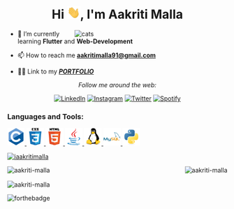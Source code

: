 <h1 align="center">Hi <img src="https://raw.githubusercontent.com/ABSphreak/ABSphreak/master/gifs/Hi.gif" width="30px">, I'm Aakriti Malla</h1>

<img align="right" src="https://user-images.githubusercontent.com/90200664/166243841-f5b57f73-cb6a-4011-ab53-506f630f4e64.jpg" alt="cats" width="350" />

- 🌱 I’m currently learning **Flutter** and **Web-Development**

- 📫 How to reach me **aakritimalla91@gmail.com**  
- 👩‍💻 Link to my ***[PORTFOLIO](https://aakriti-malla.github.io/Personal-Portfolio/)***



<!-- <img align="right" src="https://user-images.githubusercontent.com/90200664/166243841-f5b57f73-cb6a-4011-ab53-506f630f4e64.jpg" alt="cats" width="400" height="400"/> -->







<div align="center">

  <i>Follow me around the web:</i><br>

<a href="https://twitter.com/iaakritimalla" target="_blank"><img src="https://img.shields.io/badge/LinkedIn-%230077B5.svg?&style=flat-square&logo=linkedin&logoColor=white" alt="LinkedIn"></a>
<a href="https://instagram.com/aakriti.malla" target="_blank"><img src="https://img.shields.io/badge/Instagram-%23E4405F.svg?&style=flat-square&logo=instagram&logoColor=white" alt="Instagram"></a>
<a href="https://linkedin.com/in/aakriti malla" target="_blank"><img src="https://img.shields.io/badge/Twitter-%231DA1F2.svg?&style=flat-square&logo=twitter&logoColor=white" alt="Twitter"></a>
<a href="https://open.spotify.com/user/f2z5ni1xn6zzv832yj79ce2qf" target="_blank"><img src="https://img.shields.io/badge/Spotify-%231ED760.svg?&style=flat-square&logo=spotify&logoColor=white" alt="Spotify"></a>

</div>
<h3 align="left">Languages and Tools:</h3>
<p align="left"> <a href="https://www.cprogramming.com/" target="_blank" rel="noreferrer"> <img src="https://raw.githubusercontent.com/devicons/devicon/master/icons/c/c-original.svg" alt="c" width="40" height="40"/> </a><a href="https://www.w3schools.com/css/" target="_blank" rel="noreferrer"> <img src="https://raw.githubusercontent.com/devicons/devicon/master/icons/css3/css3-original-wordmark.svg" alt="css3" width="40" height="40"/> </a> <a href="https://www.w3.org/html/" target="_blank" rel="noreferrer"> <img src="https://raw.githubusercontent.com/devicons/devicon/master/icons/html5/html5-original-wordmark.svg" alt="html5" width="40" height="40"/> </a>  <a href="https://www.java.com" target="_blank" rel="noreferrer"> <img src="https://raw.githubusercontent.com/devicons/devicon/master/icons/java/java-original.svg" alt="java" width="40" height="40"/> </a> <a href="https://www.linux.org/" target="_blank" rel="noreferrer"> <img src="https://raw.githubusercontent.com/devicons/devicon/master/icons/linux/linux-original.svg" alt="linux" width="40" height="40"/> </a> <a href="https://www.mysql.com/" target="_blank" rel="noreferrer"> <img src="https://raw.githubusercontent.com/devicons/devicon/master/icons/mysql/mysql-original-wordmark.svg" alt="mysql" width="40" height="40"/> </a> <a href="https://www.python.org" target="_blank" rel="noreferrer"> <img src="https://raw.githubusercontent.com/devicons/devicon/master/icons/python/python-original.svg" alt="python" width="40" height="40"/> </a> </p>


<p align="left"> <a href="https://twitter.com/iaakritimalla" target="blank"><img src="https://img.shields.io/twitter/follow/iaakritimalla?logo=twitter&style=for-the-badge" alt="iaakritimalla" /></a> </p>



<p><img align="left" src="https://github-readme-stats.vercel.app/api/top-langs?username=aakriti-malla&show_icons=true&locale=en&layout=compact" alt="aakriti-malla" /></p>

<p>&nbsp;<img align="right" src="https://github-readme-stats.vercel.app/api?username=aakriti-malla&show_icons=true&locale=en" alt="aakriti-malla" /></p>

<p><img align="center" src="https://github-readme-streak-stats.herokuapp.com/?user=aakriti-malla&" alt="aakriti-malla" /></p>




![forthebadge](https://forthebadge.com/images/badges/made-with-crayons.svg)


